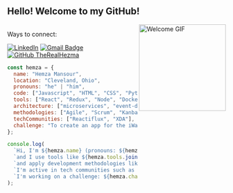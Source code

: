 <h2 style="display: inline-block;">Hello! Welcome to my GitHub!</h2>
<img src="https://i.giphy.com/media/v1.Y2lkPTc5MGI3NjExYWxpaHJsdTh2cXoxZXVrZWhmd2xnaHh6c3lkbDNqYnU2bXJ0ZGJuYSZlcD12MV9pbnRlcm5hbF9naWZfYnlfaWQmY3Q9Zw/ykbXCsOwfp1dK/giphy.gif" alt="Welcome GIF" align="right" width="200" />

<p>Ways to connect:</p>

[![LinkedIn](https://img.shields.io/badge/LinkedIn-Hemza%20Mansour-blue?logo=linkedin&style=flat-square)](https://www.linkedin.com/in/hemza-mansour-038a2521a/)
[![Gmail Badge](https://img.shields.io/badge/Gmail-hezmam6%40gmail.com-red?logo=gmail&style=flat-square)](mailto:hezmam6@gmail.com)
[![GitHub TheRealHezma](https://img.shields.io/github/followers/TheRealHezma?label=follow&style=social)](https://github.com/TheRealHezma)


```javascript
const hemza = {
  name: "Hemza Mansour",
  location: "Cleveland, Ohio",
  pronouns: "he" | "him",
  code: ["Javascript", "HTML", "CSS", "Python"],
  tools: ["React", "Redux", "Node", "Docker"],
  architecture: ["microservices", "event-driven", "design system pattern"],
  methodologies: ["Agile", "Scrum", "Kanban"],
  techCommunities: ["Reactiflux", "XDA"],
  challenge: "To create an app for the iWatch that will have over a million downloads"
};

console.log(
  `Hi, I'm ${hemza.name} (pronouns: ${hemza.pronouns}). I am proficient in ${hemza.code.join(", ")} ` +
  `and I use tools like ${hemza.tools.join(", ")}. I follow architectural patterns such as ${hemza.architecture.join(", ")} ` +
  `and apply development methodologies like ${hemza.methodologies.join(", ")}. ` +
  `I'm active in tech communities such as ${hemza.techCommunities.join(" and ")}, and currently, ` +
  `I'm working on a challenge: ${hemza.challenge}.`
); 
```
